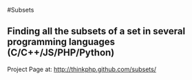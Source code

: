 #Subsets
## Finding all the subsets of a set in several programming languages (C/C++/JS/PHP/Python)
Project Page at: <a href="http://thinkphp.github.com/subsets">http://thinkphp.github.com/subsets/</a>